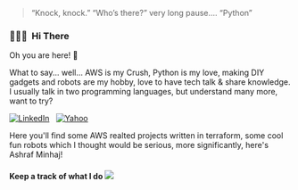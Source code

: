 > “Knock, knock.”
> “Who’s there?”
> very long pause….
> “Python”

### 👨🏻‍💻 &nbsp;Hi There
Oh you are here! 👋

What to say... well... AWS is my Crush, Python is my love, making DIY gadgets and robots are my hobby, love to have tech talk & share knowledge. I usually talk in two programming languages, but understand many more, want to try?

<a href="https://www.linkedin.com/in/ashraf-minhaj/"><img alt="LinkedIn" src="https://img.shields.io/badge/linkedin%20-%230077B5.svg?&style=flat&logo=linkedin&logoColor=white"/></a> &nbsp; <a href="mailto: ashraf_minhaj@yahoo.com"><img alt="Yahoo" src="https://img.shields.io/badge/-Email-white" /></a> &nbsp;

Here you'll find some AWS realted projects written in terraform, some cool fun robots which I thought would be serious, more significantly, here's Ashraf Minhaj!

#### Keep a track of what I do [![](https://img.shields.io/github/followers/ashraf-minhaj?label=follow&style=social)](https://github.com/ashraf-minhaj)&nbsp; 
